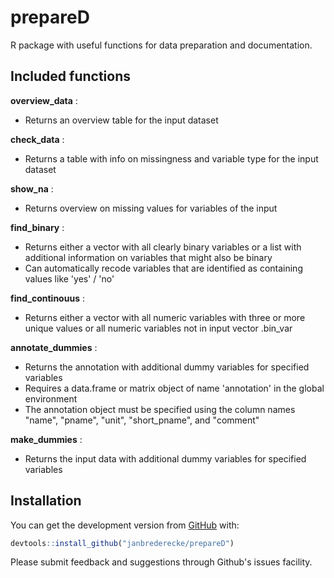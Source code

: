 # prepareD

R package with useful functions for data preparation and documentation.

## Included functions

**overview_data** :
* Returns an overview table for the input dataset

**check_data** :
* Returns a table with info on missingness and variable type for the input dataset

**show_na** :
* Returns overview on missing values for variables of the input

**find_binary** :
* Returns either a vector with all clearly binary variables or a list with additional information on variables that might also be binary
* Can automatically recode variables that are identified as containing values like 'yes' / 'no'

**find_continouus** :
* Returns either a vector with all numeric variables with three or more unique values or all numeric variables not in input vector .bin_var

**annotate_dummies** : 
* Returns the annotation with additional dummy variables for specified variables
* Requires a data.frame or matrix object of name 'annotation' in the global environment
* The annotation object must be specified using the column names "name", "pname", "unit", "short_pname", and "comment"

**make_dummies** : 
* Returns the input data with additional dummy variables for specified variables

## Installation

You can get the development version from [GitHub](https://github.com/) with:

``` r
devtools::install_github("janbrederecke/prepareD")
```

Please submit feedback and suggestions through Github's issues facility.
